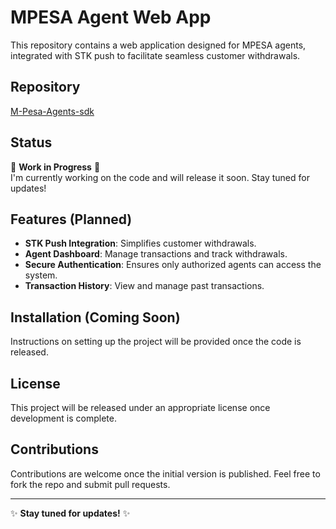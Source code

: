# MPESA Agent Web App

This repository contains a web application designed for MPESA agents, integrated with STK push to facilitate seamless customer withdrawals.

## Repository
[M-Pesa-Agents-sdk](https://github.com/Muindi6602/M-Pesa-Agents-sdk)

## Status
🚧 **Work in Progress** 🚧  
I'm currently working on the code and will release it soon. Stay tuned for updates!

## Features (Planned)
- **STK Push Integration**: Simplifies customer withdrawals.
- **Agent Dashboard**: Manage transactions and track withdrawals.
- **Secure Authentication**: Ensures only authorized agents can access the system.
- **Transaction History**: View and manage past transactions.

## Installation (Coming Soon)
Instructions on setting up the project will be provided once the code is released.

## License
This project will be released under an appropriate license once development is complete.

## Contributions
Contributions are welcome once the initial version is published. Feel free to fork the repo and submit pull requests.

---
✨ **Stay tuned for updates!** ✨
